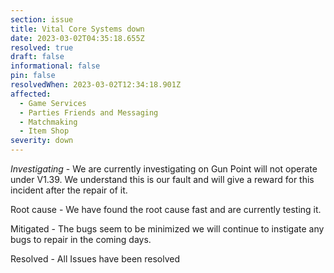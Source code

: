 ```yaml
---
section: issue
title: Vital Core Systems down
date: 2023-03-02T04:35:18.655Z
resolved: true
draft: false
informational: false
pin: false
resolvedWhen: 2023-03-02T12:34:18.901Z
affected:
  - Game Services
  - Parties Friends and Messaging
  - Matchmaking
  - Item Shop
severity: down
---
```

*Investigating* - We are currently investigating on Gun Point will not operate under V1.39. We understand this is our fault and will give a reward for this incident after the repair of it.

R﻿oot cause - We have found the root cause fast and are currently testing it. 

M﻿itigated - The bugs seem to be minimized we will continue to instigate any bugs to repair in the coming days.

R﻿esolved - All Issues have been resolved